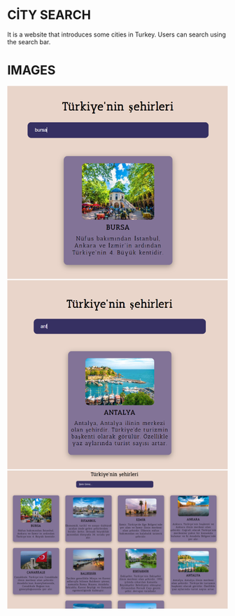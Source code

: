 # CİTY SEARCH
It is a website that introduces some cities in Turkey. Users can search using the search bar.





# IMAGES
![Ekran Görüntüsü](https://github.com/inci1kabak/City_Search/blob/main/Ekran%20g%C3%B6r%C3%BCnt%C3%BCs%C3%BC%202024-12-11%20155022.png?raw=true)
![Ekran Görüntüsü](https://github.com/inci1kabak/City_Search/blob/main/Ekran%20g%C3%B6r%C3%BCnt%C3%BCs%C3%BC%202024-12-11%20155054.png?raw=true)
![Ekran Görüntüsü](https://github.com/inci1kabak/City_Search/blob/main/Ekran%20g%C3%B6r%C3%BCnt%C3%BCs%C3%BC%202024-12-11%20155123.png?raw=true)

